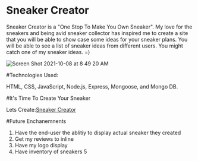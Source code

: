 # Sneaker Creator


Sneaker Creator is a "One Stop To Make You Own Sneaker". My love for the sneakers and being avid sneaker collector has inspired me to create a site that you will be able to show case some ideas for your sneaker plans. You will be able to see a list of sneaker ideas from different users. You might catch one of my sneaker ideas. =)

![Screen Shot 2021-10-08 at 8 49 20 AM](https://user-images.githubusercontent.com/89040369/136562864-e1411aaa-35a3-42ef-af8c-c8a133131efe.png)

#Technologies Used:

HTML, CSS, JavaScript, Node.js, Express, Mongoose, and  Mongo DB.

#It's Time To Create Your Sneaker

Lets Create:[Sneaker Creator](https://sei-project-2-sneaker-history.herokuapp.com/)


#Future Enchanemnents

1. Have the end-user the ablitiy to display actual sneaker they created
2. Get my reviews to inline
3. Have my logo display
4. Have inventory of sneakers
5
